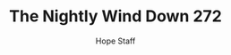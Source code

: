 ---
image: /assets/img/nwd/272_nwd_psalm_139_23_niv.png
title: The Nightly Wind Down 272
number: 272
categories:
  - The Nightly Wind Down
author: Hope Staff
notes: The Nightly Wind Down 272
embed: >-
  EMBED_GOES_HERE
transcript: >-
  SOME LINES OF TEXT START HERE
---